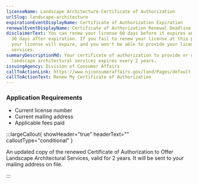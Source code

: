 ```yaml
---
licenseName: Landscape Architecture-Certificate of Authorization
urlSlug: landscape-architecture
expirationEventDisplayName: Certificate of Authorization Expiration
renewalEventDisplayName: Certificate of Authorization Renewal Deadline
disclaimerText: You can renew your license 60 days before it expires and up to
  30 days after expiration. If you fail to renew your license at this point,
  your license will expire, and you won't be able to provide your licensed
  services.
summaryDescriptionMd: Your certificate of authorization to provide or offer
  landscape architectural services expires every 2 years.
issuingAgency: Division of Consumer Affairs
callToActionLink: https://www.njconsumeraffairs.gov/land/Pages/default.aspx
callToActionText: Renew My Certificate of Authorization
---
```


### Application Requirements

- Current license number
- Current mailing address
- Applicable fees paid

:::largeCallout{ showHeader="true" headerText="" calloutType="conditional" }

An updated copy of the renewed Certificate of Authorization to Offer Landscape Architectural Services, valid for 2 years. It will be sent to your mailing address on file.

:::
